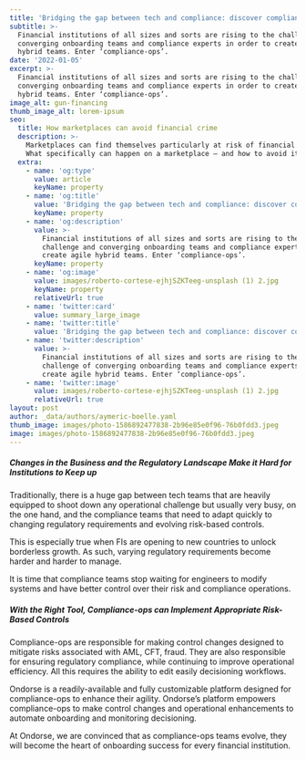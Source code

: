 ```yaml
---
title: 'Bridging the gap between tech and compliance: discover compliance-ops'
subtitle: >-
  Financial institutions of all sizes and sorts are rising to the challenge and
  converging onboarding teams and compliance experts in order to create agile
  hybrid teams. Enter ‘compliance-ops’.
date: '2022-01-05'
excerpt: >-
  Financial institutions of all sizes and sorts are rising to the challenge and
  converging onboarding teams and compliance experts in order to create agile
  hybrid teams. Enter ‘compliance-ops’.
image_alt: gun-financing
thumb_image_alt: lorem-ipsum
seo:
  title: How marketplaces can avoid financial crime
  description: >-
    Marketplaces can find themselves particularly at risk of financial crime.
    What specifically can happen on a marketplace – and how to avoid it ?
  extra:
    - name: 'og:type'
      value: article
      keyName: property
    - name: 'og:title'
      value: 'Bridging the gap between tech and compliance: discover compliance-ops'
      keyName: property
    - name: 'og:description'
      value: >-
        Financial institutions of all sizes and sorts are rising to the
        challenge and converging onboarding teams and compliance experts to
        create agile hybrid teams. Enter ‘compliance-ops’.
      keyName: property
    - name: 'og:image'
      value: images/roberto-cortese-ejhjSZKTeeg-unsplash (1) 2.jpg
      keyName: property
      relativeUrl: true
    - name: 'twitter:card'
      value: summary_large_image
    - name: 'twitter:title'
      value: 'Bridging the gap between tech and compliance: discover compliance-ops'
    - name: 'twitter:description'
      value: >-
        Financial institutions of all sizes and sorts are rising to the
        challenge of converging onboarding teams and compliance experts to
        create agile hybrid teams. Enter ‘compliance-ops’.
    - name: 'twitter:image'
      value: images/roberto-cortese-ejhjSZKTeeg-unsplash (1) 2.jpg
      relativeUrl: true
layout: post
author: _data/authors/aymeric-boelle.yaml
thumb_image: images/photo-1586892477838-2b96e85e0f96-76b0fdd3.jpeg
image: images/photo-1586892477838-2b96e85e0f96-76b0fdd3.jpeg
---
```

##### Changes in the Business and the Regulatory Landscape Make it Hard for Institutions to Keep up

Traditionally, there is a huge gap between tech teams that are heavily equipped to shoot down any operational challenge but usually very busy, on the one hand, and the compliance teams that need to adapt quickly to changing regulatory requirements and evolving risk-based controls.

This is especially true when FIs are opening to new countries to unlock borderless growth. As such, varying regulatory requirements become harder and harder to manage.

It is time that compliance teams stop waiting for engineers to modify systems and have better control over their risk and compliance operations.

##### With the Right Tool, Compliance-ops can Implement Appropriate Risk-Based Controls

Compliance-ops are responsible for making control changes designed to mitigate risks associated with AML, CFT, fraud. They are also responsible for ensuring regulatory compliance, while continuing to improve operational efficiency. All this requires the ability to edit easily decisioning workflows.

Ondorse is a readily-available and fully customizable platform designed for compliance-ops to enhance their agility. Ondorse’s platform empowers compliance-ops to make control changes and operational enhancements to automate onboarding and monitoring decisioning.

At Ondorse, we are convinced that as compliance-ops teams evolve, they will become the heart of onboarding success for every financial institution.
